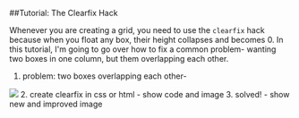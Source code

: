 ##Tutorial: The Clearfix Hack

Whenever you are creating a grid, you need to use the `clearfix` hack because when you float any box, their height collapses and becomes 0. In this tutorial, I'm going to go over how to fix a common problem- wanting two boxes in one column, but them overlapping each other.

1. problem: two boxes overlapping each other-
<img src="problem.png">
2. create clearfix in css or html
  - show code and image
3. solved!
  - show new and improved image
